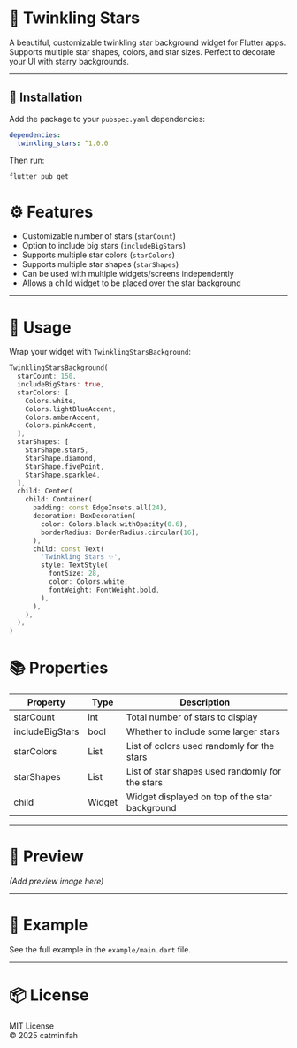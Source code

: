# 🌟 Twinkling Stars

A beautiful, customizable twinkling star background widget for Flutter apps.  
Supports multiple star shapes, colors, and star sizes. Perfect to decorate your UI with starry backgrounds.

---

## 🔧 Installation

Add the package to your `pubspec.yaml` dependencies:

```yaml
dependencies:
  twinkling_stars: ^1.0.0
```
Then run:
```bash
flutter pub get
```

# ⚙️ Features

- Customizable number of stars (`starCount`)
- Option to include big stars (`includeBigStars`)
- Supports multiple star colors (`starColors`)
- Supports multiple star shapes (`starShapes`)
- Can be used with multiple widgets/screens independently
- Allows a child widget to be placed over the star background

---

# 🚀 Usage

Wrap your widget with `TwinklingStarsBackground`:

```dart
TwinklingStarsBackground(
  starCount: 150,
  includeBigStars: true,
  starColors: [
    Colors.white,
    Colors.lightBlueAccent,
    Colors.amberAccent,
    Colors.pinkAccent,
  ],
  starShapes: [
    StarShape.star5,
    StarShape.diamond,
    StarShape.fivePoint,
    StarShape.sparkle4,
  ],
  child: Center(
    child: Container(
      padding: const EdgeInsets.all(24),
      decoration: BoxDecoration(
        color: Colors.black.withOpacity(0.6),
        borderRadius: BorderRadius.circular(16),
      ),
      child: const Text(
        'Twinkling Stars ✨',
        style: TextStyle(
          fontSize: 28,
          color: Colors.white,
          fontWeight: FontWeight.bold,
        ),
      ),
    ),
  ),
)
```

# 📚 Properties

| Property        | Type            | Description                                   |
|-----------------|-----------------|----------------------------------------------|
| starCount       | int             | Total number of stars to display              |
| includeBigStars | bool            | Whether to include some larger stars          |
| starColors      | List<Color>     | List of colors used randomly for the stars    |
| starShapes      | List<StarShape> | List of star shapes used randomly for the stars |
| child           | Widget          | Widget displayed on top of the star background |

---

# 📸 Preview

*(Add preview image here)*

---

# 📂 Example

See the full example in the `example/main.dart` file.

---

# 📦 License

MIT License  
© 2025 catminifah

